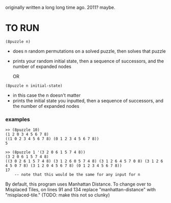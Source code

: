 originally written a long long time ago. 2011? maybe.

# TO RUN
```
(8puzzle n)
```
* does n random permutations on a solved puzzle, then solves that puzzle
* prints your random initial state, then a sequence of successors, and the number of expanded nodes

	OR

```
(8puzzle n initial-state)
```
* in this case the n doesn't matter
* prints the initial state you inputted, then a sequence of successors, and the number of expanded nodes

### examples
```
>> (8puzzle 10)
(1 2 0 3 4 5 6 7 8)
((1 0 2 3 4 5 6 7 8) (0 1 2 3 4 5 6 7 8))
5
```

```
>> (8puzzle 1 '(3 2 0 6 1 5 7 4 8))
(3 2 0 6 1 5 7 4 8)
((3 0 2 6 1 5 7 4 8) (3 1 2 6 0 5 7 4 8) (3 1 2 6 4 5 7 0 8) (3 1 2 6 4 5 0 7 8) (3 1 2 0 4 5 6 7 8) (0 1 2 3 4 5 6 7 8))
17
	-- note that this would be the same for any input for n
```


By default, this program uses Manhattan Distance. To change over to Misplaced Tiles, on lines 91 and 134 replace "manhattan-distance" with "misplaced-tile." (TODO: make this not so clunky)